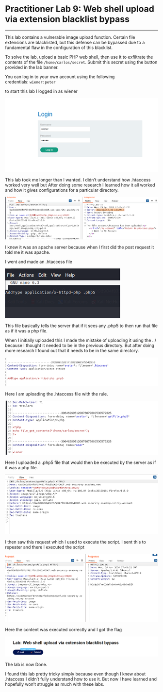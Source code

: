 # Practitioner Lab 9: Web shell upload via extension blacklist bypass

---

This lab contains a vulnerable image upload function. Certain file extensions are blacklisted, but this defense can be bypassed due to a fundamental flaw in the configuration of this blacklist.

To solve the lab, upload a basic PHP web shell, then use it to exfiltrate the contents of the file `/home/carlos/secret`. Submit this secret using the button provided in the lab banner.

You can log in to your own account using the following credentials: `wiener:peter`

to start this lab I logged in as wiener 

![Untitled](Practitioner%20Lab%209%20Web%20shell%20upload%20via%20extension%20%2001b1f3242224480194d7791a74d737ec/Untitled.png)

This lab took me longer than I wanted. I didn’t understand how .htaccess worked very well but After doing some research I learned how it all worked and how it gives configurations for a particular directory.

![Untitled](Practitioner%20Lab%209%20Web%20shell%20upload%20via%20extension%20%2001b1f3242224480194d7791a74d737ec/Untitled%201.png)

I knew it was an apache server because when I first did the post request it told me it was apache.

I went and made an .htaccess file

![Untitled](Practitioner%20Lab%209%20Web%20shell%20upload%20via%20extension%20%2001b1f3242224480194d7791a74d737ec/Untitled%202.png)

This file basically tells the server that if it sees any .php5 to then run that file as if it was a php file.

When I initially uploaded this I made the mistake of uploading it using the ../  because I thought it needed to be in the previous directory. But after doing more research I found out that it needs to be in the same directory. 

![Untitled](Practitioner%20Lab%209%20Web%20shell%20upload%20via%20extension%20%2001b1f3242224480194d7791a74d737ec/Untitled%203.png)

Here I am uploading the .htaccess file with the rule.

![Untitled](Practitioner%20Lab%209%20Web%20shell%20upload%20via%20extension%20%2001b1f3242224480194d7791a74d737ec/Untitled%204.png)

Here I uploaded a .php5 file that would then be executed by the server as if it was a php file.

![Untitled](Practitioner%20Lab%209%20Web%20shell%20upload%20via%20extension%20%2001b1f3242224480194d7791a74d737ec/Untitled%205.png)

I then saw this request which I used to execute the script. I sent this to repeater and there I executed the script

![Untitled](Practitioner%20Lab%209%20Web%20shell%20upload%20via%20extension%20%2001b1f3242224480194d7791a74d737ec/Untitled%206.png)

Here the content was executed correctly and I got the flag

![Untitled](Practitioner%20Lab%209%20Web%20shell%20upload%20via%20extension%20%2001b1f3242224480194d7791a74d737ec/Untitled%207.png)

The lab is now Done.

I found this lab pretty tricky simply because even though I knew about .htaccess I didn’t fully understand how to use it. But now I have learned and hopefully won’t struggle as much with these labs.